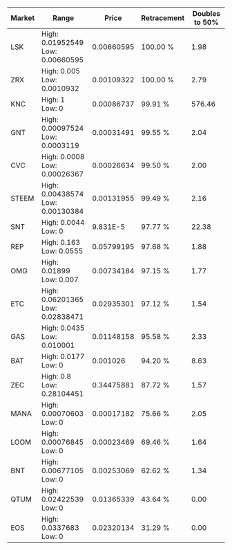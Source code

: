 | Market | Range | Price| Retracement | Doubles to 50% |
| --- | --- | --- | --- | --- |
| LSK | High: 0.01952549<br />Low: 0.00660595 | 0.00660595 | 100.00 % | 1.98 |
| ZRX | High: 0.005<br />Low: 0.0010932 | 0.00109322 | 100.00 % | 2.79 |
| KNC | High: 1<br />Low: 0 | 0.00086737 | 99.91 % | 576.46 |
| GNT | High: 0.00097524<br />Low: 0.0003119 | 0.00031491 | 99.55 % | 2.04 |
| CVC | High: 0.0008<br />Low: 0.00026367 | 0.00026634 | 99.50 % | 2.00 |
| STEEM | High: 0.00438574<br />Low: 0.00130384 | 0.00131955 | 99.49 % | 2.16 |
| SNT | High: 0.0044<br />Low: 0 | 9.831E-5 | 97.77 % | 22.38 |
| REP | High: 0.163<br />Low: 0.0555 | 0.05799195 | 97.68 % | 1.88 |
| OMG | High: 0.01899<br />Low: 0.007 | 0.00734184 | 97.15 % | 1.77 |
| ETC | High: 0.06201365<br />Low: 0.02838471 | 0.02935301 | 97.12 % | 1.54 |
| GAS | High: 0.0435<br />Low: 0.010001 | 0.01148158 | 95.58 % | 2.33 |
| BAT | High: 0.0177<br />Low: 0 | 0.001026 | 94.20 % | 8.63 |
| ZEC | High: 0.8<br />Low: 0.28104451 | 0.34475881 | 87.72 % | 1.57 |
| MANA | High: 0.00070603<br />Low: 0 | 0.00017182 | 75.66 % | 2.05 |
| LOOM | High: 0.00076845<br />Low: 0 | 0.00023469 | 69.46 % | 1.64 |
| BNT | High: 0.00677105<br />Low: 0 | 0.00253069 | 62.62 % | 1.34 |
| QTUM | High: 0.02422539<br />Low: 0 | 0.01365339 | 43.64 % | 0.00 |
| EOS | High: 0.0337683<br />Low: 0 | 0.02320134 | 31.29 % | 0.00 |
